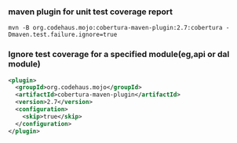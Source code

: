 ### maven plugin for unit test coverage report ###

```shell
mvn -B org.codehaus.mojo:cobertura-maven-plugin:2.7:cobertura -Dmaven.test.failure.ignore=true
```

### Ignore test coverage for a specified module(eg,api or dal module) ###
```xml
<plugin>
  <groupId>org.codehaus.mojo</groupId>
  <artifactId>cobertura-maven-plugin</artifactId>
  <version>2.7</version>
  <configuration>
    <skip>true</skip>
  </configuration>
</plugin>
```
